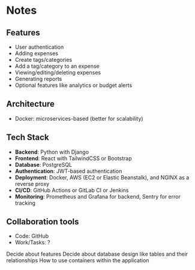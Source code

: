 # Notes

## Features
- User authentication
- Adding expenses
- Create tags/categories
- Add a tag/category to an expense
- Viewing/editing/deleting expenses
- Generating reports
- Optional features like analytics or budget alerts

## Architecture
- Docker: microservices-based (better for scalability)

## Tech Stack
- **Backend**: Python with Django
- **Frontend**: React with TailwindCSS or Bootstrap
- **Database**: PostgreSQL
- **Authentication**: JWT-based authentication
- **Deployment**: Docker, AWS (EC2 or Elastic Beanstalk), and NGINX as a reverse proxy
- **CI/CD**: GitHub Actions or GitLab CI or Jenkins
- **Monitoring**: Prometheus and Grafana for backend, Sentry for error tracking

## Collaboration tools
- Code: GitHub
- Work/Tasks: ?

Decide about features
Decide about database design like tables and their relationships
How to use containers within the application
